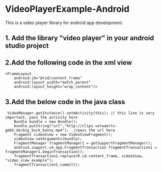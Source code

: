 # VideoPlayerExample-Android
This is a video player library for android app development.

##  1. Add the library "video player" in your android studio project

##  2.Add the following code in the xml view

	<FrameLayout
        android:id="@+id/content_frame"
        android:layout_width="match_parent"
        android:layout_height="wrap_content"/>
 
 ##  3.Add the below code in the java class
 
 	 VideoManager.getInstance().setmActivity(this); // this line is very important, pass the activity here
        Bundle bundle = new Bundle();
        bundle.putString("url","http://clips.vorwaerts-gmbh.de/big_buck_bunny.mp4");  //pass the url here
        Fragment videoView = new VideoViewFragment();
        videoView.setArguments(bundle);
        FragmentManager fragmentManager1 = getSupportFragmentManager();
        android.support.v4.app.FragmentTransaction fragmentTransaction1 = fragmentManager1.beginTransaction();
        fragmentTransaction1.replace(R.id.content_frame, videoView, "video_view_example");
        fragmentTransaction1.commit();
 
 


